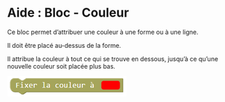 # Aide : Bloc - Couleur

Ce bloc permet d’attribuer une couleur à une forme ou à une ligne.

Il doit être placé au-dessus de la forme.

Il attribue la couleur à tout ce qui se trouve en dessous, jusqu’à ce qu’une nouvelle couleur soit placée plus bas.

![Bloc coordonnées][couleur]

[couleur]: img/couleur.png
